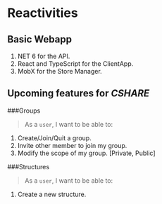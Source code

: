 # Reactivities

## Basic Webapp  
  1. NET 6 for the API. 
  2. React and TypeScript for the ClientApp.
  3. MobX for the Store Manager.

## Upcoming features for _CSHARE_

###Groups
> As a `user`, I want to be able to: 

1. Create/Join/Quit a group.
2. Invite other member to join my group.
3. Modify the scope of my group. [Private, Public]

###Structures
> As a `user`, I want to be able to:

1. Create a new structure.

